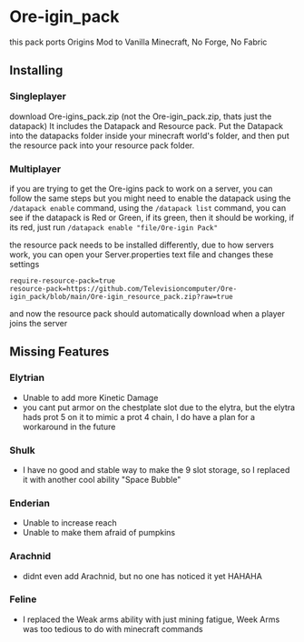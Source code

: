 # Ore-igin_pack
this pack ports Origins Mod to Vanilla Minecraft, No Forge, No Fabric

## Installing

### Singleplayer
download Ore-igins_pack.zip (not the Ore-igin_pack.zip, thats just the datapack)
It includes the Datapack and Resource pack. Put the Datapack into the datapacks folder inside your minecraft world's folder, and then put the resource pack into your resource pack folder.

### Multiplayer
if you are trying to get the Ore-igins pack to work on a server, you can follow the same steps
but you might need to enable the datapack using the `/datapack enable` command,
using the `/datapack list` command, you can see if the datapack is Red or Green,
if its green, then it should be working, if its red, just run `/datapack enable "file/Ore-igin Pack"`

the resource pack needs to be installed differently, due to how servers work,
you can open your Server.properties text file and changes these settings
```
require-resource-pack=true
resource-pack=https://github.com/Televisioncomputer/Ore-igin_pack/blob/main/Ore-igin_resource_pack.zip?raw=true
```
and now the resource pack should automatically download when a player joins the server



## Missing Features
### Elytrian
  - Unable to add more Kinetic Damage
  - you cant put armor on the chestplate slot due to the elytra, but the elytra hads prot 5 on it to mimic a prot 4 chain, I do have a plan for a workaround in the future
### Shulk
  - I have no good and stable way to make the 9 slot storage, so I replaced it with another cool ability "Space Bubble"
### Enderian
  - Unable to increase reach
  - Unable to make them afraid of pumpkins
### Arachnid
  - didnt even add Arachnid, but no one has noticed it yet HAHAHA
### Feline
  - I replaced the Weak arms ability with just mining fatigue, Week Arms was too tedious to do with minecraft commands
